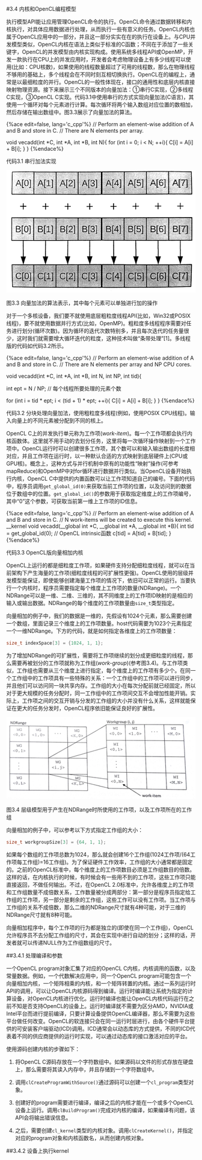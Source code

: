 #3.4 内核和OpenCL编程模型

执行模型API能让应用管理OpenCL命令的执行。OpenCL命令通过数据转移和内核执行，对具体应用数据进行处理，从而执行一些有意义的任务。OpenCL内核也属于OpenCL应用中的一部分，并且这一部分实实在在的执行在设备上。与CPU并发模型类似，OpenCL内核在语法上类似于标准的C函数；不同在于添加了一些关键字，OpenCL的并发模型由内核实现构成。使用系统多线程API或OpenMP，开发一款执行在CPU上的并发应用时，开发者会考虑物理设备上有多少线程可以使用(比如：CPU核数)，如果使用的线程数量超过了可用的线程数，那么在物理线程不够用的基础上，多个线程会在不同时刻互相切换执行。OpenCL在的编程上，通常是以最细粒度的并行。OpenCL的一般性体现在，接口的通用性和底层内核直接映射物理资源。接下来展示三个不同版本的向量加法：①串行C实现，②多线程C实现，③OpenCL C实现。代码3.1中使用串行的方式实现向量加法(C语言)，其使用一个循环对每个元素进行计算。每次循环将两个输入数组对应位置的数相加，然后存储在输出数组中。图3.3展示了向量加法的算法。

{%ace edit=false, lang='c_cpp'%}
// Perform an element-wise addition of A and B and store in C.
// There are N elements per array.

void vecadd(int *C, int *A, int *B, int N){
  for (int i = 0; i < N; ++i){
    C[i] = A[i] + B[i];
  }
}
{%endace%}

代码3.1 串行加法实现

![](../../images/chapter3/3-3.png)

图3.3 向量加法的算法表示，其中每个元素可以单独进行加的操作

对于一个多核设备，我们要不就使用底层粗粒度线程API(比如，Win32或POSIX线程)，要不就使用数据并行方式(比如，OpenMP)。粗粒度多线程程序需要对任务进行划分(循环次数)。因为循环的迭代次数特别多，并且每次迭代的任务量很少，这时我们就需要增大循环迭代的粒度，这种技术叫做“条带处理”[1]。多线程版的代码如代码3.2所示。

{%ace edit=false, lang='c_cpp'%}
// Perform an element-wise addition of A and B and store in C.
// There are N elements per array and NP CPU cores.

void vecadd(int *C, int *A, int *B, int N, int NP, int tid){
  
  int ept = N / NP; // 每个线程所要处理的元素个数

  for (int i = tid * ept; i < (tid + 1) * ept; ++i){
    C[i] = A[i] + B[i];
  }
}
{%endace%}

代码3.2 分块处理向量加法，使用粗粒度多线程(例如，使用POSIX CPU线程)。输入向量上的不同元素被分配到不同的核上。

OpenCL C上的并发执行单元称为工作项(*work-item*)。每一个工作项都会执行内核函数体。这里就不用手动的去划分任务，这里将每一次循环操作映射到一个工作项中。OpenCL运行时可以创建很多工作项，其个数可以和输入输出数组的长度相对应，并且工作项在运行时，以一种默认合适的方式映射到底层硬件上(CPU或GPU核)。概念上，这种方式与并行机制中原有的功能性“映射”操作(可参考mapReduce)和OpenMP中对for循环进行数据并行类似。当OpenCL设备开始执行内核，OpenCL C中提供的内置函数可以让工作项知道自己的编号。下面的代码中，程序员调用`get_global_id(0)`来获取当前工作项的位置，以及访问到的数据位于数组中的位置。`get_global_id()`的参数用于获取指定维度上的工作项编号，其中“0”这个参数，可获取当前第一维上工作项的ID信息。

{%ace edit=false, lang='c_cpp'%}
// Perform an element-wise addition of A and B and store in C.
// N work-items will be created to execute this kernel.
__kernel
void vecadd(__global int *C, __global int *A, __global int *B){
  int tid = get_global_id(0); // OpenCL intrinsic函数
  c[tid] = A[tid] + B[tid];
}
{%endace%}

代码3.3 OpenCL版向量相加内核

OpenCL上运行的都是细粒度工作项，如果硬件支持分配细粒度线程，就可以在当前架构下产生海量的工作项(细粒度线程的可扩展性更强)。OpenCL使用的层级并发模型能保证，即使能够创建海量工作项的情况下，依旧可以正常的运行。当要执行一个内核时，程序员需要指定每个维度上工作项的数量(NDRange)。一个NDRange可以是一维、二维、三维的，其不同维度上的工作项ID映射的是相应的输入或输出数据。NDRange的每个维度的工作项数量由`size_t`类型指定。

向量相加的例子中，我们的数据是一维的，先假设有1024个元素，那么需要创建一个数组，里面记录三个维度上的工作项数量。host代码需要为1023个元素指定一个一维NDRange。下方的代码，就是如何指定各维度上的工作项数量：

```c++
size_t indexSpace[3] = {1024, 1, 1};
```

为了增加NDRange的可扩展性，需要将工作项继续的划分成更细粒度的线程，那么需要再被划分的工作项就称为工作组(*work-group*)(参考图3.4)。与工作项类似，工作组也需要从三个维度上进行指定，每个维度上的工作项有多少个。在同一个工作组中的工作项具有一些特殊的关系：一个工作组中的工作项可以进行同步，并且他们可以访问同一块共享内存。工作组的大小在每次分配前就已经固定，所以对于更大规模的任务分配时，同一工作组中的工作项间交互不会增加性能开销。实际上，工作项之间的交互开销与分发的工作组的大小并没有什么关系，这样就能保证在更大的任务分发时，OpenCL程序依旧能保证良好的扩展性。

![](../../images/chapter3/3-4.png)

图3.4 层级模型用于产生在NDRange时所使用的工作项，以及工作项所在的工作组

向量相加的例子中，可以参考以下方式指定工作组的大小：

```c++
size_t workgroupSize[3] = {64, 1, 1};
```

如果每个数组的工作项总数为1024，那么就会创建16个工作组(1024工作项/(64工作项每工作组)=16工作组)。为了保证硬件工作效率，工作组的大小通常都是固定的。之前的OpenCL标准中，每个维度上的工作项数目必须是工作组数目的倍数。这样的话，在内核执行的时候，有时候会有一些用不到的工作项，这些工作项只能直接返回，不做任何输出。不过，在OpenCL 2.0标准中，允许各维度上的工作项和工作组数量不成倍数关系，工作数量被分成两部分：第一部分是程序员指定给工作组的工作项，另一部分是剩余的工作组，这些工作可以没有工作项。当工作项与工作组的关系不成倍数，那么二维的NDRange尺寸就有4种可能，对于三维的NDRange尺寸就有8种可能。

向量相加程序中，每个工作项的行为都是独立的(即使在同一个工作组)，OpenCL允许程序员不去分配工作组的尺寸，其会在实现中进行自动的划分；这样的话，开发者就可以传递NULL作为工作组数组的尺寸。

##3.4.1 处理编译和参数

一个OpenCL program对象汇集了对应的OpenCL C内核，内核调用的函数，以及常量数据。例如，一个代数解决应用中，同一个OpenCL program可能包含一个向量相加内核，一个矩阵相乘的内核，和一个矩阵转置的内核。通过一系列运行时API的调用，可以让OpenCL内核源码得到编译。运行时编译能让系统为指定的计算设备，对OpenCL内核进行优化。运行时编译也能让OpenCL内核代码运行在之前不知是否支持OpenCL的设备上。运行时编译就不需要为区分AMD，NVIDIA或Intel平台而进行提前编译，只要计算设备提供OpenCL编译器，那么不需要为这些平台做任何改变。OpenCL的软连接只会在同一运行时层进行，由各个硬件平台提供的可安装客户端驱动(ICD)调用。ICD通常会以动态库的方式提供，不同的ICD代表着不同的供应商提供的运行时实现，可以通过动态库的接口激活对应的平台。

使用源码创建内核的步骤如下：

1. 将OpenCL C源码存放在一个字符数组中。如果源码以文件的形式存放在硬盘上，那么需要将其读入内存中，并且存储到一个字符数组中。

2. 调用`clCreateProgramWithSource()`通过源码可以创建一个`cl_program`类型对象。

3. 创建好的program需要进行编译，编译之后的内核才能在一个或多个OpenCL设备上运行。调用`clBuildProgram()`完成对内核的编译，如果编译有问题，该API会将输出错误信息。

4. 之后，需要创建`cl_kernel`类型的内核对象。调用`clCreateKernel()`，并指定对应的program对象和内核函数名，从而创建内核对象。

##3.4.2 设备上执行kernel


